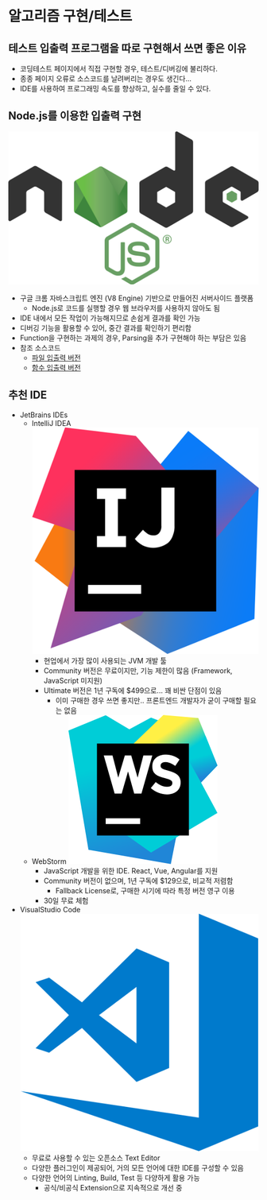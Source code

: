 # 알고리즘 구현/테스트

## 테스트 입출력 프로그램을 따로 구현해서 쓰면 좋은 이유

- 코딩테스트 페이지에서 직접 구현할 경우, 테스트/디버깅에 불리하다.
- 종종 페이지 오류로 소스코드를 날려버리는 경우도 생긴다...
- IDE를 사용하여 프로그래밍 속도를 향상하고, 실수를 줄일 수 있다.

## Node.js를 이용한 입출력 구현

![Node.js](img/1.png)

- 구글 크롬 자바스크립트 엔진 (V8 Engine) 기반으로 만들어진 서버사이드 플랫폼
  - Node.js로 코드를 실행할 경우 웹 브라우저를 사용하지 않아도 됨
- IDE 내에서 모든 작업이 가능해지므로 손쉽게 결과를 확인 가능
- 디버깅 기능을 활용할 수 있어, 중간 결과를 확인하기 편리함
- Function을 구현하는 과제의 경우, Parsing을 추가 구현해야 하는 부담은 있음
- 참조 소스코드
  - [파일 입출력 버전](src/file/main.js)
  - [함수 입출력 버전](src/function/main.js)

## 추천 IDE

- JetBrains IDEs
  - IntelliJ IDEA
    ![IntelliJ IDEA](img/2.png)
    - 현업에서 가장 많이 사용되는 JVM 개발 툴
    - Community 버전은 무료이지만, 기능 제한이 많음 (Framework, JavaScript 미지원)
    - Ultimate 버전은 1년 구독에 $499으로... 꽤 비싼 단점이 있음
      - 이미 구매한 경우 쓰면 좋지만.. 프론트엔드 개발자가 굳이 구매할 필요는 없음
  - WebStorm
    ![WebStorm](img/3.png)
    - JavaScript 개발을 위한 IDE. React, Vue, Angular를 지원
    - Community 버전이 없으며, 1년 구독에 $129으로, 비교적 저렴함
      - Fallback License로, 구매한 시기에 따라 특정 버전 영구 이용
    - 30일 무료 체험
- VisualStudio Code
  ![VisualStudio Code](img/4.png)
  - 무료로 사용할 수 있는 오픈소스 Text Editor
  - 다양한 플러그인이 제공되어, 거의 모든 언어에 대한 IDE를 구성할 수 있음
  - 다양한 언어의 Linting, Build, Test 등 다양하게 활용 가능
    - 공식/비공식 Extension으로 지속적으로 개선 중
